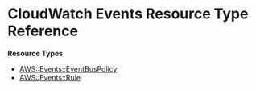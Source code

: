 # CloudWatch Events Resource Type Reference<a name="AWS_Events"></a>

**Resource Types**
+ [AWS::Events::EventBusPolicy](aws-resource-events-eventbuspolicy.md)
+ [AWS::Events::Rule](aws-resource-events-rule.md)